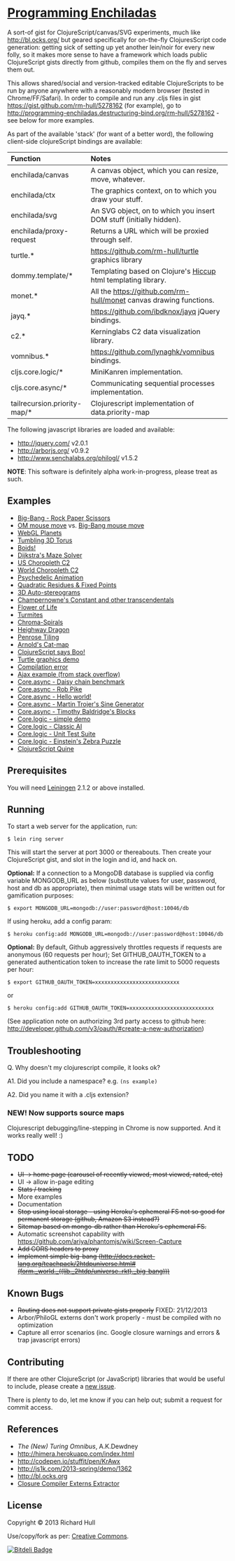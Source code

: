 [Programming Enchiladas](http://programming-enchiladas.destructuring-bind.org)
======================

A sort-of gist for ClojureScript/canvas/SVG experiments, much like http://bl.ocks.org/
but geared specifically for on-the-fly ClojuresScript code generation: getting sick
of setting up yet another lein/noir for every new folly,
so it makes more sense to have a framework which loads public
ClojureScript gists directly from github, compiles them on the fly
and serves them out.

This allows shared/social and version-tracked editable ClojureScripts
to be run by anyone anywhere with a reasonably modern browser (tested in Chrome/FF/Safari).
In order to compile and run any .cljs files in gist
https://gist.github.com/rm-hull/5278162 (for example), go to
http://programming-enchiladas.destructuring-bind.org/rm-hull/5278162 - see below
for more examples.

As part of the available 'stack' (for want of a better word), the
following client-side clojureScript bindings are available:

| Function | Notes |
|:---------|:------|
| enchilada/canvas | A canvas object, which you can resize, move, whatever. |
| enchilada/ctx | The graphics context, on to which you draw your stuff. |
| enchilada/svg | An SVG object, on to which you insert DOM stuff (initially hidden). |
| enchilada/proxy-request | Returns a URL which will be proxied through self. |
| turtle.* | https://github.com/rm-hull/turtle graphics library |
| dommy.template/* |  Templating based on Clojure's [Hiccup](https://github.com/weavejester/hiccup/) html templating library. |
| monet.* | All the https://github.com/rm-hull/monet canvas drawing functions. |
| jayq.* | https://github.com/ibdknox/jayq jQuery bindings. |
| c2.* | Kerninglabs C2 data visualization library. |
| vomnibus.* | https://github.com/lynaghk/vomnibus bindings. |
| cljs.core.logic/* | MiniKanren implementation. |
| cljs.core.async/* | Communicating sequential processes implementation. |
| tailrecursion.priority-map/* | Clojurescript implementation of data.priority-map |

The following javascript libraries are loaded and available:

* http://jquery.com/ v2.0.1
* http://arborjs.org/ v0.9.2
* http://www.senchalabs.org/philogl/ v1.5.2

**NOTE**: This software is definitely alpha work-in-progress, please treat as such.

## Examples

* [Big-Bang - Rock Paper Scissors](http://programming-enchiladas.destructuring-bind.org/rm-hull/8723389)
* [OM mouse move](http://programming-enchiladas.destructuring-bind.org/rm-hull/8617445) vs. [Big-Bang mouse move](http://programming-enchiladas.destructuring-bind.org/rm-hull/8617788)
* [WebGL Planets](http://programming-enchiladas.destructuring-bind.org/rm-hull/7778650)
* [Tumbling 3D Torus](http://programming-enchiladas.destructuring-bind.org/rm-hull/7098992)
* [Boids!](http://programming-enchiladas.destructuring-bind.org/rm-hull/7145520)
* [Dijkstra's Maze Solver](http://programming-enchiladas.destructuring-bind.org/rm-hull/6857333)
* [US Choropleth C2](http://programming-enchiladas.destructuring-bind.org/rm-hull/5514551)
* [World Choropleth C2](http://programming-enchiladas.destructuring-bind.org/rm-hull/5537192)
* [Psychedelic Animation](http://programming-enchiladas.destructuring-bind.org/rm-hull/5522065)
* [Quadratic Residues & Fixed Points](http://programming-enchiladas.destructuring-bind.org/rm-hull/5694738?optimization-level=simple)
* [3D Auto-stereograms](http://programming-enchiladas.destructuring-bind.org/rm-hull/5736733)
* [Champernowne's Constant and other transcendentals](http://programming-enchiladas.destructuring-bind.org/rm-hull/5233367)
* [Flower of Life](http://programming-enchiladas.destructuring-bind.org/rm-hull/5257851)
* [Turmites](http://programming-enchiladas.destructuring-bind.org/rm-hull/5259306)
* [Chroma-Spirals](http://programming-enchiladas.destructuring-bind.org/rm-hull/5278162)
* [Heighway Dragon](http://programming-enchiladas.destructuring-bind.org/rm-hull/5285431)
* [Penrose Tiling](http://programming-enchiladas.destructuring-bind.org/rm-hull/5732587)
* [Arnold's Cat-map](http://programming-enchiladas.destructuring-bind.org/rm-hull/5491968)
* [ClojureScript says Boo!](http://programming-enchiladas.destructuring-bind.org/rm-hull/5201050)
* [Turtle graphics demo](http://programming-enchiladas.destructuring-bind.org/rm-hull/5229369)
* [Compilation error](http://programming-enchiladas.destructuring-bind.org/rm-hull/5272126)
* [Ajax example (from stack overflow)](http://programming-enchiladas.destructuring-bind.org/mjg123/1098417)
* [Core.async - Daisy chain benchmark](http://programming-enchiladas.destructuring-bind.org/swannodette/6542719)
* [Core.async - Rob Pike](http://programming-enchiladas.destructuring-bind.org/swannodette/5903001)
* [Core.async - Hello world!](http://programming-enchiladas.destructuring-bind.org/swannodette/5882703)
* [Core.async - Martin Trojer's Sine Generator](http://programming-enchiladas.destructuring-bind.org/rm-hull/7758795)
* [Core.async - Timothy Baldridge's Blocks](http://programming-enchiladas.destructuring-bind.org/rm-hull/8262502)
* [Core.logic - simple demo](http://programming-enchiladas.destructuring-bind.org/rm-hull/6816151)
* [Core.logic - Classic AI](http://programming-enchiladas.destructuring-bind.org/rm-hull/6816234)
* [Core.logic - Unit Test Suite](http://programming-enchiladas.destructuring-bind.org/rm-hull/6859633)
* [Core.logic - Einstein's Zebra Puzzle](http://programming-enchiladas.destructuring-bind.org/rm-hull/6952960)
* [ClojureScript Quine](http://programming-enchiladas.destructuring-bind.org/rm-hull/7060918)

## Prerequisites

You will need [Leiningen](https://github.com/technomancy/leiningen) 2.1.2 or
above installed.

## Running

To start a web server for the application, run:

    $ lein ring server

This will start the server at port 3000 or thereabouts. Then create your
ClojureScript gist, and slot in the login and id, and hack on.

**Optional:** If a connection to a MongoDB database is supplied via config variable
MONGODB_URL as below (substitute values for user, password, host and db as appropriate),
then minimal usage stats will be written out for gamification purposes:

    $ export MONGODB_URL=mongodb://user:password@host:10046/db

If using heroku, add a config param:

    $ heroku config:add MONGODB_URL=mongodb://user:password@host:10046/db

**Optional:** By default, Github aggressively throttles requests if requests are anonymous
(60 requests per hour); Set GITHUB_OAUTH_TOKEN to a generated authentication token to
increase the rate limit to 5000 requests per hour:

    $ export GITHUB_OAUTH_TOKEN=xxxxxxxxxxxxxxxxxxxxxxxxxxx

or

    $ heroku config:add GITHUB_OAUTH_TOKEN=xxxxxxxxxxxxxxxxxxxxxxxxxxx

(See application note on authorizing 3rd party access to github here:
http://developer.github.com/v3/oauth/#create-a-new-authorization)

## Troubleshooting

Q. Why doesn't my clojurescript compile, it looks ok?

A1. Did you include a namespace? e.g. `(ns example)`

A2. Did you name it with a .cljs extension?

### NEW! Now supports source maps

Clojurescript debugging/line-stepping in Chrome is now supported. And it works really well! :)

## TODO

* ~~UI -> home page (carousel of recently viewed, most viewed, rated, etc)~~
* UI -> allow in-page editing
* ~~Stats / tracking~~
* More examples
* Documentation
* ~~Stop using local storage - using Heroku's ephemeral FS not so good for permanent storage (github, Amazon S3 instead?)~~
* ~~Sitemap based on mongo-db rather than Heroku's ephemeral FS.~~
* Automatic screenshot capability with https://github.com/ariya/phantomjs/wiki/Screen-Capture
* ~~Add CORS headers to proxy~~
* ~~Implement simple big-bang (http://docs.racket-lang.org/teachpack/2htdpuniverse.html#(form._world._((lib._2htdp/universe..rkt)._big-bang)))~~


## Known Bugs

* ~~Routing does not support private gists properly~~ FIXED: 21/12/2013
* Arbor/PhiloGL externs don't work properly - must be compiled with no optimization
* Capture all error scenarios (inc. Google closure warnings and errors & trap javascript errors)

## Contributing

If there are other ClojureScript (or JavaScript) libraries that would be
useful to include, please create a
[new issue](https://github.com/rm-hull/programming-enchiladas/issues/new).

There is plenty to do, let me know if you can help out; submit a request
for commit access.

## References

* _The (New) Turing Omnibus_, A.K.Dewdney
* http://himera.herokuapp.com/index.html
* http://codepen.io/stuffit/pen/KrAwx
* http://js1k.com/2013-spring/demo/1362
* http://bl.ocks.org
* [Closure Compiler Externs Extractor](http://www.dotnetwise.com/Code/Externs/)

## License

Copyright © 2013 Richard Hull

Use/copy/fork as per: [Creative Commons](http://creativecommons.org/licenses/by/3.0/legalcode).


[![Bitdeli Badge](https://d2weczhvl823v0.cloudfront.net/rm-hull/programming-enchiladas/trend.png)](https://bitdeli.com/free "Bitdeli Badge")

